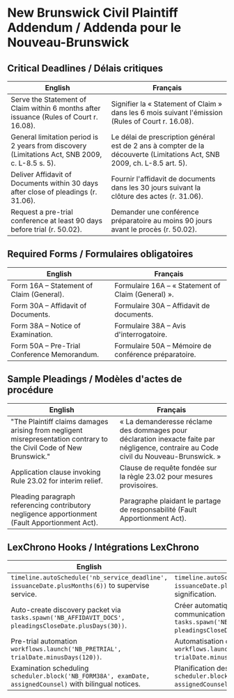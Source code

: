 # New Brunswick Civil Plaintiff Addendum / Addenda pour le Nouveau-Brunswick

## Critical Deadlines / Délais critiques
| English | Français |
| --- | --- |
| Serve the Statement of Claim within 6 months after issuance (Rules of Court r. 16.08). | Signifier la « Statement of Claim » dans les 6 mois suivant l'émission (Rules of Court r. 16.08). |
| General limitation period is 2 years from discovery (Limitations Act, SNB 2009, c. L-8.5 s. 5). | Le délai de prescription général est de 2 ans à compter de la découverte (Limitations Act, SNB 2009, ch. L-8.5 art. 5). |
| Deliver Affidavit of Documents within 30 days after close of pleadings (r. 31.06). | Fournir l'affidavit de documents dans les 30 jours suivant la clôture des actes (r. 31.06). |
| Request a pre-trial conference at least 90 days before trial (r. 50.02). | Demander une conférence préparatoire au moins 90 jours avant le procès (r. 50.02). |

## Required Forms / Formulaires obligatoires
| English | Français |
| --- | --- |
| Form 16A – Statement of Claim (General). | Formulaire 16A – « Statement of Claim (General) ». |
| Form 30A – Affidavit of Documents. | Formulaire 30A – Affidavit de documents. |
| Form 38A – Notice of Examination. | Formulaire 38A – Avis d'interrogatoire. |
| Form 50A – Pre-Trial Conference Memorandum. | Formulaire 50A – Mémoire de conférence préparatoire. |

## Sample Pleadings / Modèles d'actes de procédure
| English | Français |
| --- | --- |
| "The Plaintiff claims damages arising from negligent misrepresentation contrary to the Civil Code of New Brunswick." | « La demanderesse réclame des dommages pour déclaration inexacte faite par négligence, contraire au Code civil du Nouveau-Brunswick. » |
| Application clause invoking Rule 23.02 for interim relief. | Clause de requête fondée sur la règle 23.02 pour mesures provisoires. |
| Pleading paragraph referencing contributory negligence apportionment (Fault Apportionment Act). | Paragraphe plaidant le partage de responsabilité (Fault Apportionment Act). |

## LexChrono Hooks / Intégrations LexChrono
| English | Français |
| --- | --- |
| `timeline.autoSchedule('nb_service_deadline', issuanceDate.plusMonths(6))` to supervise service. | `timeline.autoSchedule('nb_service_deadline', issuanceDate.plusMonths(6))` pour surveiller la signification. |
| Auto-create discovery packet via `tasks.spawn('NB_AFFIDAVIT_DOCS', pleadingsCloseDate.plusDays(30))`. | Créer automatiquement le dossier de communication via `tasks.spawn('NB_AFFIDAVIT_DOCS', pleadingsCloseDate.plusDays(30))`. |
| Pre-trial automation `workflows.launch('NB_PRETRIAL', trialDate.minusDays(120))`. | Automatisation de la conférence préparatoire `workflows.launch('NB_PRETRIAL', trialDate.minusDays(120))`. |
| Examination scheduling `scheduler.block('NB_FORM38A', examDate, assignedCounsel)` with bilingual notices. | Planification des interrogatoires `scheduler.block('NB_FORM38A', examDate, assignedCounsel)` avec avis bilingues. |
